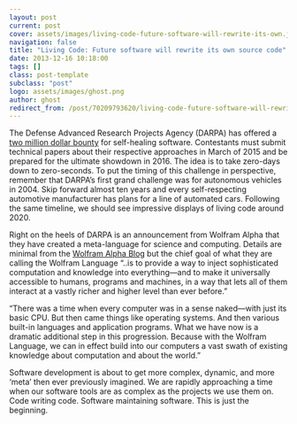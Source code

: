 ```yaml
---
layout: post
current: post
cover: assets/images/living-code-future-software-will-rewrite-its-own.jpg
navigation: false
title: "Living Code: Future software will rewrite its own source code"
date: 2013-12-16 10:18:00
tags: []
class: post-template
subclass: "post"
logo: assets/images/ghost.png
author: ghost
redirect_from: /post/70209793620/living-code-future-software-will-rewrite-its-own
---
```


The Defense Advanced Research Projects Agency (DARPA) has offered a [two million dollar bounty](https://href.li/?http://www.tomsguide.com/us/darpa-self-healing-software,news-17761.html) for self-healing software. Contestants must submit technical papers about their respective approaches in March of 2015 and be prepared for the ultimate showdown in 2016. The idea is to take zero-days down to zero-seconds. To put the timing of this challenge in perspective, remember that DARPA’s first grand challenge was for autonomous vehicles in 2004. Skip forward almost ten years and every self-respecting automotive manufacturer has plans for a line of automated cars. Following the same timeline, we should see impressive displays of living code around 2020.

Right on the heels of DARPA is an announcement from Wolfram Alpha that they have created a meta-language for science and computing. Details are minimal from the [Wolfram Alpha Blog](https://href.li/?http://blog.wolframalpha.com/2013/11/13/something-very-big-is-coming-our-most-important-technology-project-yet/) but the chief goal of what they are calling the Wolfram Language “..is to provide a way to inject sophisticated computation and knowledge into everything—and to make it universally accessible to humans, programs and machines, in a way that lets all of them interact at a vastly richer and higher level than ever before.”

“There was a time when every computer was in a sense naked—with just its basic CPU. But then came things like operating systems. And then various built-in languages and application programs. What we have now is a dramatic additional step in this progression. Because with the Wolfram Language, we can in effect build into our computers a vast swath of existing knowledge about computation and about the world.”

Software development is about to get more complex, dynamic, and more ‘meta’ then ever previously imagined. We are rapidly approaching a time when our software tools are as complex as the projects we use them on. Code writing code. Software maintaining software. This is just the beginning.
